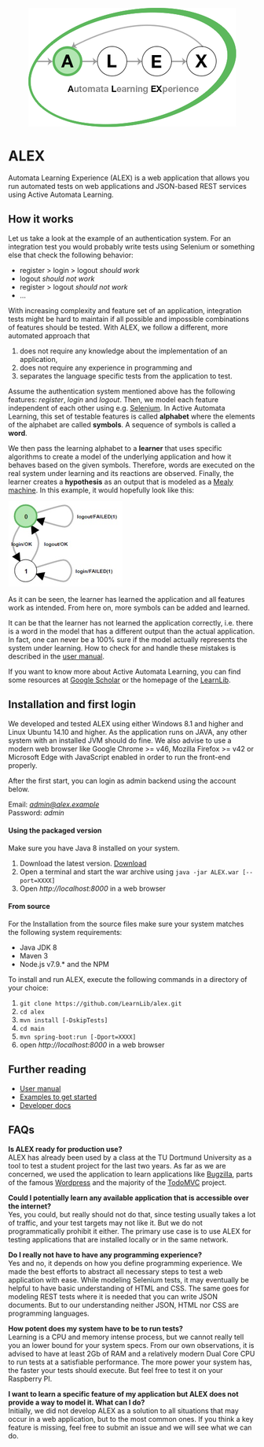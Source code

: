 <p align="center">
    <img src="assets/images/logo.png" style="max-width:100%;">
</p>

# ALEX

Automata Learning Experience (ALEX) is a web application that allows you run automated tests on web applications and JSON-based REST services using Active Automata Learning.

## How it works

Let us take a look at the example of an authentication system.
For an integration test you would probably write tests using Selenium or something else that check the following behavior:

* register > login > logout _should work_
* logout _should not work_
* register > logout _should not work_
* ...

With increasing complexity and feature set of an application, integration tests might be hard to maintain if all possible and impossible combinations of features should be tested.
With ALEX, we follow a different, more automated approach that

1. does not require any knowledge about the implementation of an application,
2. does not require any experience in programming and
3. separates the language specific tests from the application to test.

Assume the authentication system mentioned above has the following features: _register_, _login_ and _logout_.
Then, we model each feature independent of each other using e.g. [Selenium](http://www.seleniumhq.org/).
In Active Automata Learning, this set of testable features is called **alphabet** where the elements of the alphabet are called **symbols**.
A sequence of symbols is called a **word**.

We then pass the learning alphabet to a **learner** that uses specific algorithms to create a model of the underlying application and how it behaves based on the given symbols.
Therefore, words are executed on the real system under learning and its reactions are observed.
Finally, the learner creates a **hypothesis** as an output that is modeled as a [Mealy machine](https://en.wikipedia.org/wiki/Mealy_machine).
In this example, it would hopefully look like this:

![Hypothesis](assets/images/hypothesis.jpg)

As it can be seen, the learner has learned the application and all features work as intended.
From here on, more symbols can be added and learned.

It can be that the learner has not learned the application correctly, i.e. there is a word in the model that has a different output than the actual application.
In fact, one can never be a 100% sure if the model actually represents the system under learning.
How to check for and handle these mistakes is described in the [user manual](http://learnlib.github.io/alex/book/1.2.1/contents/user-manual/index.html).

If you want to know more about Active Automata Learning, you can find some resources at [Google Scholar](https://scholar.google.de/scholar?hl=de&q=active+automata+learning) or the homepage of the [LearnLib](http://learnlib.de/).

## Installation and first login

We developed and tested ALEX using either Windows 8.1 and higher and Linux Ubuntu 14.10 and higher.
As the application runs on JAVA, any other system with an installed JVM should do fine.
We also advise to use a modern web browser like Google Chrome >= v46, Mozilla Firefox >= v42 or Microsoft Edge with JavaScript enabled in order to run the front-end properly.

After the first start, you can login as admin backend using the account below.

Email: *admin@alex.example* <br>
Password: *admin*

#### Using the packaged version

Make sure you have Java 8 installed on your system.

1. Download the latest version. [Download](https://github.com/LearnLib/alex/releases/latest)
2. Open a terminal and start the war archive using `java -jar ALEX.war [--port=XXXX]`
3. Open *http://localhost:8000* in a web browser

#### From source

For the Installation from the source files make sure your system matches the following system requirements:

* Java JDK 8
* Maven 3
* Node.js v7.9.* and the NPM

To install and run ALEX, execute the following commands in a directory of your choice:

1. `git clone https://github.com/LearnLib/alex.git`
2. `cd alex`
3. `mvn install [-DskipTests]`
4. `cd main`
5. `mvn spring-boot:run [-Dport=XXXX]`
6. open *http://localhost:8000* in a web browser

## Further reading

* [User manual](http://learnlib.github.io/alex/book/1.2.1/contents/user-manual/index.html)
* [Examples to get started](http://learnlib.github.io/alex/book/1.2.1/contents/examples/index.html)
* [Developer docs](http://learnlib.github.io/alex/book/1.2.1/contents/developer-documents/index.html)

## FAQs

**Is ALEX ready for production use?** <br>
ALEX has already been used by a class at the TU Dortmund University as a tool to test a student project for the last two years.
As far as we are concerned, we used the application to learn applications like [Bugzilla](https://www.bugzilla.org/), 
parts of the famous [Wordpress](https://wordpress.org/) and the majority of the [TodoMVC](http://todomvc.com/) project.

**Could I potentially learn any available application that is accessible over the internet?** <br>
Yes, you could, but really should not do that, since testing usually takes a lot of traffic, and your test targets may not like it.
But we do not programmatically prohibit it either.
The primary use case is to use ALEX for testing applications that are installed locally or in the same network.

**Do I really not have to have any programming experience?** <br>
Yes and no, it depends on how you define programming experience.
We made the best efforts to abstract all necessary steps to test a web application with ease.
While modeling Selenium tests, it may eventually be helpful to have basic understanding of HTML and CSS.
The same goes for modeling REST tests where it is needed that you can write JSON documents.
But to our understanding neither JSON, HTML nor CSS are programming languages.

**How potent does my system have to be to run tests?** <br>
Learning is a CPU and memory intense process, but we cannot really tell you an lower bound for your system specs.
From our own observations, it is advised to have at least 2Gb of RAM and a relatively modern Dual Core CPU to run tests at a satisfiable performance.
The more power your system has, the faster your tests should execute.
But feel free to test it on your Raspberry PI.

**I want to learn a specific feature of my application but ALEX does not provide a way to model it. What can I do?** <br>
Initially, we did not develop ALEX as a solution to all situations that may occur in a web application, but to the most common ones.
If you think a key feature is missing, feel free to submit an issue and we will see what we can do.